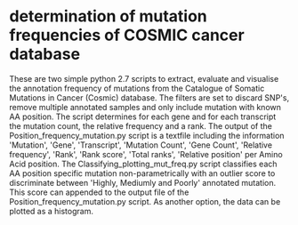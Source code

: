 # determination of mutation frequencies of COSMIC cancer database

These are two simple python 2.7 scripts to extract, evaluate and visualise the annotation frequency of mutations from the Catalogue of Somatic Mutations in Cancer (Cosmic) database. The filters are set to discard SNP's, remove multiple annotated samples and only include mutation with known AA position. The script determines for each gene and for each transcript the mutation count, the relative frequency and a rank. The output of the Position_frequency_mutation.py script is a textfile including the information 'Mutation', 'Gene', 'Transcript', 'Mutation Count', 'Gene Count', 'Relative frequency', 'Rank', 'Rank score', 'Total ranks', 'Relative position' per Amino Acid position. The Classifying_plotting_mut_freq.py script classifies each AA position specific mutation non-parametrically with an outlier score to discriminate between 'Highly, Mediumly and Poorly' annotated mutation. This score can appended to the output file of the Position_frequency_mutation.py script. As another option, the data can be plotted as a histogram.
